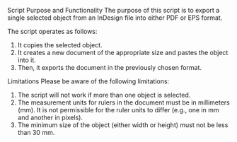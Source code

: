 Script Purpose and Functionality
The purpose of this script is to export a single selected object from an InDesign file into either PDF or EPS format.

The script operates as follows:
1. It copies the selected object.
2. It creates a new document of the appropriate size and pastes the object into it.
3. Then, it exports the document in the previously chosen format.

Limitations
Please be aware of the following limitations:
1. The script will not work if more than one object is selected.
2. The measurement units for rulers in the document must be in millimeters (mm). It is not permissible for the ruler units to differ (e.g., one in mm and another in pixels).
3. The minimum size of the object (either width or height) must not be less than 30 mm.
